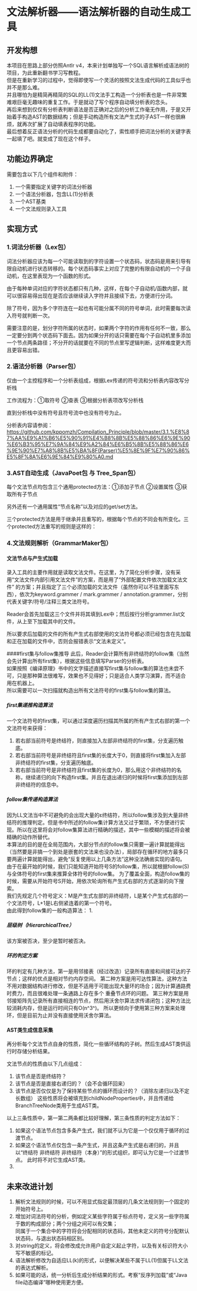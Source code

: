 # 文法解析器——语法解析器的自动生成工具

## 开发构想
本项目在思路上部分仿照Antlr v4，本来计划单独写一个SQL语言解析成语法树的项目，为此重新翻书学习写教程。   
但是在重新学习的过程中，觉得即使写一个灵活的按照文法生成代码的工具似乎也并不是那么难。  
并且哪怕为是精简再精简的SQL的LL(1)文法手工构造一个分析表也是一件非常繁难艰巨毫无趣味的重复工作。于是就动了写个程序自动填分析表的念头。  
再后来想到仅仅有分析表判断语法是否正确对之后的分析工作毫无作用，于是又开始着手构造AST的数据结构；但是手动构造所有文法产生式的子AST一样也很麻烦，就再次扩展了自动填表程序的功能。  
最后想着反正语法分析的代码生成都要自动化了，索性顺手把词法分析的关键字表一起填了吧。就变成了现在这个样子。

## 功能边界确定
需要包含以下几个组件和附件：

1. 一个需要指定关键字的词法分析器
2. 一个语法分析器，包含LL(1)分析表
3. 一个AST基类
4. 一个文法规则录入工具

## 实现方式
### 1.词法分析器（Lex包）
词法分析器应该为每一个可能读取到的字符设置一个状态码，状态码是用来引导有限自动机进行状态转移的。每个状态码事实上对应了完整的有限自动机的一个子自动机，在这里表现为一个函数的形式。

由于每种单词对应的字符状态都只有几种，这样，在每个子自动机/函数内部，就可以很容易得出现在是否应该继续读入字符并且接续下去，方便进行分词。

除了符号，因为多个字符连在一起也有可能分属不同的符号单词，此时需要每次读入符号就判断一次。

需要注意的是，划分字符所属的状态时，如果两个字符的作用有任何不一致，那么一定要分到两个状态码下面去。因为如果分开的话只需要在每个子自动机里多添加一个节点两条路径；不分开的话就要在不同的节点里写逻辑判断，这样难度更大而且更容易出错。

### 2.语法分析器（Parser包）
仅由一个主控程序和一个分析表组成，根据Lex传递的符号流和分析表内容改写分析栈

工作流程为：①取符号 ②查表 ③根据分析表项改写分析栈

直到分析栈中没有符号且符号流中也没有符号为止。

分析表内容请参阅：  
https://github.com/kppomzh/Compilation_Principle/blob/master/3.1.%E8%87%AA%E9%A1%B6%E5%90%91%E4%B8%8B%E5%88%86%E6%9E%90%E6%B3%95%E7%9A%84%E9%A2%84%E6%B5%8B%E5%88%86%E6%9E%90%E7%A8%8B%E5%BA%8F(Parser)%E5%8E%9F%E7%90%86%E5%8F%8A%E6%9E%84%E9%80%A0.md

### 3.AST自动生成（JavaPoet包 与 Tree_Span包）
每个文法节点均包含三个通用protected方法：①添加子节点 ②设置属性 ③获取所有子节点

另外还有一个通用属性“节点名称”以及对应的get/set方法。

三个protected方法是用于继承并且重写的，根据每个节点的不同会有所变化。三个protected方法重写的规则是这样的：

### 4.文法规则解析（GrammarMaker包）
#### 文法节点与产生式加载
录入工具的主要作用就是读取文法文件。在这里，为了简化分析步骤，没有采用“文法文件内部引用文法文件”的方案，而是用了“外部配置文件依次加载文法文件”
的方案；并且指定了三个必须加载的文法文件（虽然你可以不往里面写东西），依次为keyword.grammer / mark.grammer / annotation.grammer，分别
代表关键字/符号/注释三类文法符号。

Reader会首先加载这三个文件并将其填到Lex中；然后按行分析grammer.list文件，从上至下加载其中的文件。

所以要求后加载的文件的所有产生式右部使用的文法符号都必须已经包含在先加载和正在加载的文件中，否则会报错表示“文法未定义”。

####first集与follow集推导
此后，Reader会计算所有非终结符的follow集（当然会先计算出所有first集），根据这些信息填写Parser的分析表。  
如果按照《编译原理》书中的文字描述直接写first集与follow集的算法也未尝不可，只是那种算法很难写，效果也不见得好；只是适合人类学习演算，而不适合
用在机器上。  
所以需要可以一次扫描就构造出所有文法符号的first集与follow集的算法。  
##### first集递推构造算法
一个文法符号的first集，可以通过深度遍历扫描其所属的所有产生式右部的第一个文法符号来获得：
1. 若右部当前符号是终结符，则直接加入左部非终结符的first集，分支遍历触底。
2. 若右部当前符号是非终结符且first集的长度大于0，则直接将first集加入左部非终结符的first集，分支遍历触底。
3. 若右部当前符号是非终结符且first集的长度为0，那么用这个非终结符的名称，继续递归的向下构造first集。并且在退出递归的时候将first集添加到左部
非终结符的信息中。

##### follow集传递构造算法
因为LL文法当中不可避免的会出现大量的ε终结符，所以follow集涉及到大量非终结符的推理判定。但是书中所述的follow集计算方法又过于繁琐，不方便进行实
现。所以在这里将会对follow集算法进行精确的描述，其中一些模糊的描述将会被精确的动作所替代。  
本算法的目的是在全局范围内，大部分节点的follow集只需要一遍计算就能得出（当然要是非搞一个到处是嵌套的文法来也没办法），局部存在循环的地方最多只
要两遍计算就能得出，避免“反复使用以上几条方法”这种没法确凿实现的语句。  
由于在最开始的时候，我们只能知道开始符号S的follow集，所以就根据follow(S)与全体符号的first集来推算全体符号的follow集。 
为了覆盖全面，构造follow集的时候，需要从开始符号S开始，用依次轮询所有产生式右部的方式逐渐的向下搜索。   
我们先规定几个符号定义：M是产生式左部的非终结符，L是某个产生式右部的一个文法符号，L+1是L右侧紧连着的第一个符号。  
由此得到follow集的一般构造算法：
1. 

##### 层级树（HierarchicalTree）
该方案被否决，至少是暂时被否决。

##### 环的判定方案
环的判定有几种方法，第一是用邻接表（经过改造）记录所有直接和间接可达的子节点；这样的优点是相对节约内存空间。
第二种方案是用可达性算法，这种方法不用对数据结构进行修改，但是不适用于可能出现大量环的场合；因为计算通路费时费力，而且很难处理一条通路上存在多个
重叠节点环的问题。
第三种方案是用邻接矩阵先记录所有直接相连的节点，然后用沃舍尔算法求传递闭包；这种方法比较消耗内存，但是运行时间只有O(n^3^)。
所以更倾向于使用第三种方案来处理环，但是目前为止并没有直接使用沃舍尔算法。

#### AST类生成信息采集
再分析每个文法节点自身的性质，简化一些循环结构的子树。然后生成AST类供运行时存储分析结果。  

文法节点的性质由以下几点组成：
1. 该节点是否是终结符？
2. 该节点是否是直接右递归的？（会不会循环回来）
3. 该节点是否仅仅是为了保持某些节点的循环而设计的？（消除左递归以及不定长数组）
这些性质将会被填充到childNodeProperties中，并且传递给BranchTreeNode类用于生成AST类。

以上三条性质中，第一第二两条都比较好理解，第三条性质的判定方法如下：
1. 如果这个语法节点包含多条产生式，我们就不认为它是一个仅仅用于循环的过渡节点。
2. 如果这个语法节点仅包含一条产生式，并且这条产生式是右递归的，并且以“终结符 非终结符 非终结符（本身）”的形式组织，即可认为它是一个过渡节点。
此时将不对它生成AST类。
3. 

## 未来改进计划
1. 解析文法规则的时候，可以不用显式指定最顶层的几条文法规则到一个固定的开始符号上。  
2. 增加对词法符号的分析，例如定义某些字符属于标点符号，定义另一些字符属于数的构成部分；两个分组之间可以有交集；  
同属于一个集合中的字符将会分配相同的状态码，其他未定义的符号分配默认状态码，与退出状态码相区别。  
3. 对string的定义，将会修改成允许用户自定义起止字符，以及有关标识符大小写不敏感的标记。  
4. 语法解析修改为自适应LL(k)的形式，以便解决某些不属于LL(1)但属于LL文法的表达式解析。  
5. 如果可能的话，统一分析后生成分析结果的形式。考察“反序列加载”或“Java file动态编译”哪种使用更方便。